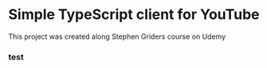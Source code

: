 # Simple TypeScript client for YouTube

This project was created along Stephen Griders course on Udemy

### test
